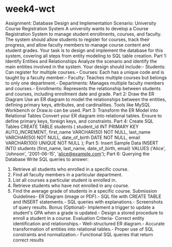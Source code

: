 # week4-wct

Assignment: Database Design and Implementation
 Scenario: University Course Registration System
 A university wants to develop a Course Registration System to manage student enrollments,
 courses, and faculty. The system should allow students to register for courses, track their progress,
 and allow faculty members to manage course content and student grades.
 Your task is to design and implement the database for this system, covering all steps from entity
 modeling to SQL table creation.
 Part 1: Identify Entities and Relationships
 Analyze the scenario and identify the main entities involved in the system. Your design should
 include:- Students: Can register for multiple courses.- Courses: Each has a unique code and is taught by a faculty member.- Faculty: Teaches multiple courses but belongs to only one department.- Departments: Manages multiple faculty members and courses.- Enrollments: Represents the relationship between students and courses, including enrollment date
 and grade.
 Part 2: Draw the ER Diagram
 Use an ER diagram to model the relationships between the entities, defining primary keys,
 attributes, and cardinalities. Tools like MySQL Workbench or Draw.io can be used.
 Part 3: Transform the ER Model into Relational Tables
 Convert your ER diagram into relational tables. Ensure to define primary keys, foreign keys, and
 constraints.
 Part 4: Create SQL Tables
 CREATE TABLE students (
    student_id INT PRIMARY KEY AUTO_INCREMENT,
    first_name VARCHAR(50) NOT NULL,
    last_name VARCHAR(50) NOT NULL,
    date_of_birth DATE NOT NULL,
    email VARCHAR(100) UNIQUE NOT NULL
);
 Part 5: Insert Sample Data
 INSERT INTO students (first_name, last_name, date_of_birth, email) 
VALUES ('Alice', 'Johnson', '2001-06-15', 'alice@example.com');
 Part 6: Querying the Database
 Write SQL queries to answer:
 1. Retrieve all students who enrolled in a specific course.
 2. Find all faculty members in a particular department.
 3. List all courses a particular student is enrolled in.
 4. Retrieve students who have not enrolled in any course.
 5. Find the average grade of students in a specific course.
 Submission Guidelines- ER Diagram (image or PDF).- SQL file with CREATE TABLE and INSERT statements.- SQL queries with explanations.- Screenshots of query results.
 Bonus (Optional)- Implement a trigger to update a student's GPA when a grade is updated.- Design a stored procedure to enroll a student in a course.
 Evaluation Criteria- Correct entity identification and relationships.- Well-structured ER diagram.- Accurate transformation of entities into relational tables.- Proper use of SQL constraints and normalization.- Functional SQL queries that return correct results
